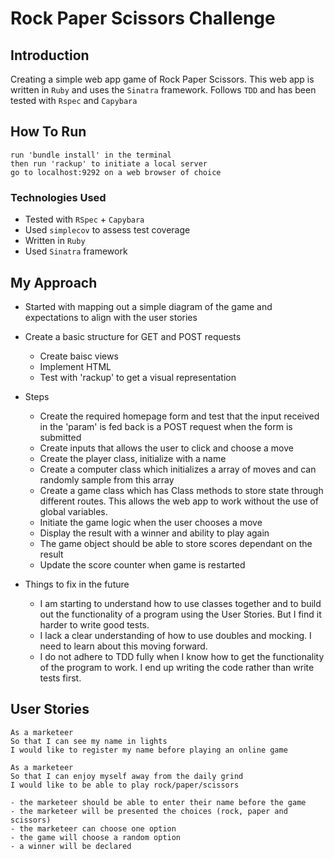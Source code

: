 # Rock Paper Scissors Challenge

## Introduction

Creating a simple web app game of Rock Paper Scissors.
This web app is written in `Ruby` and uses the `Sinatra` framework.
Follows `TDD` and has been tested with `Rspec` and `Capybara`

## How To Run

```
run 'bundle install' in the terminal
then run 'rackup' to initiate a local server
go to localhost:9292 on a web browser of choice
```

### Technologies Used

- Tested with `RSpec` + `Capybara`
- Used `simplecov` to assess test coverage
- Written in `Ruby`
- Used `Sinatra` framework

## My Approach

- Started with mapping out a simple diagram of the game and expectations to align with the user stories
- Create a basic structure for GET and POST requests
  - Create baisc views
  - Implement HTML
  - Test with 'rackup' to get a visual representation
- Steps

  - Create the required homepage form and test that the input received in the 'param' is fed back is a POST request when the form is submitted
  - Create inputs that allows the user to click and choose a move
  - Create the player class, initialize with a name
  - Create a computer class which initializes a array of moves and can randomly sample from this array
  - Create a game class which has Class methods to store state through different routes. This allows the web app to work without the use of global variables.
  - Initiate the game logic when the user chooses a move
  - Display the result with a winner and ability to play again
  - The game object should be able to store scores dependant on the result
  - Update the score counter when game is restarted

- Things to fix in the future
  - I am starting to understand how to use classes together and to build out the functionality of a program using the User Stories. But I find it harder to write good tests.
  - I lack a clear understanding of how to use doubles and mocking. I need to learn about this moving forward.
  - I do not adhere to TDD fully when I know how to get the functionality of the program to work. I end up writing the code rather than write tests first.

## User Stories

```
As a marketeer
So that I can see my name in lights
I would like to register my name before playing an online game
```

```
As a marketeer
So that I can enjoy myself away from the daily grind
I would like to be able to play rock/paper/scissors
```

```
- the marketeer should be able to enter their name before the game
- the marketeer will be presented the choices (rock, paper and scissors)
- the marketeer can choose one option
- the game will choose a random option
- a winner will be declared
```
